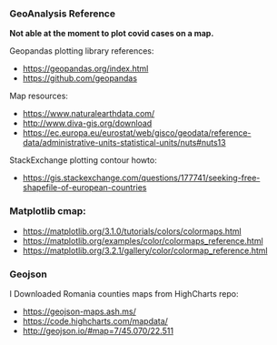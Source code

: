 ### GeoAnalysis Reference

**Not able at the moment to plot covid cases on a map.**

Geopandas plotting library references:

* https://geopandas.org/index.html
* https://github.com/geopandas

Map resources:
* https://www.naturalearthdata.com/
* http://www.diva-gis.org/download
* https://ec.europa.eu/eurostat/web/gisco/geodata/reference-data/administrative-units-statistical-units/nuts#nuts13

StackExchange plotting contour howto:

* https://gis.stackexchange.com/questions/177741/seeking-free-shapefile-of-european-countries


### Matplotlib cmap:

* https://matplotlib.org/3.1.0/tutorials/colors/colormaps.html
* https://matplotlib.org/examples/color/colormaps_reference.html
* https://matplotlib.org/3.2.1/gallery/color/colormap_reference.html

### Geojson

I Downloaded Romania counties maps from HighCharts repo:

* https://geojson-maps.ash.ms/
* https://code.highcharts.com/mapdata/
* http://geojson.io/#map=7/45.070/22.511


